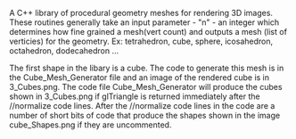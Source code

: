 A C++ library of procedural geometry meshes for rendering 3D images.  These routines generally take an input parameter - "n" - an integer which determines how fine grained a mesh(vert count) and outputs a mesh (list of verticies) for the geometry.  Ex: tetrahedron, cube, sphere, icosahedron, octahedron, dodecahedron ...

The first shape in the libary is a cube.  The code to generate this mesh is in the Cube_Mesh_Generator file and an image of the rendered cube is in 3_Cubes.png.  The code file Cube_Mesh_Generator will produce the cubes shown in 3_Cubes.png if glTriangle is returned immediately after the //normalize code lines.  After the //normalize code lines in the code are a number of short bits of code that produce the shapes shown in the image cube_Shapes.png if they are uncommented.  
